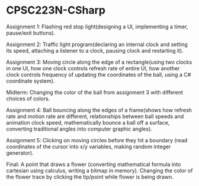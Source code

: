 # CPSC223N-CSharp

Assignment 1: Flashing red stop light(designing a UI, implementing a timer, pause/exit buttons).

Assignment 2: Traffic light program(declaring an internal clock and setting its speed, attaching a listener to a clock, pausing clock and restarting it).

Assignment 3: Moving circle along the edge of a rectangle(using two clocks in one UI, how one clock controls refresh rate of entire UI, how another clock controls frequency of updating the coordinates of the ball, using a C# coordinate system).

Midterm: Changing the color of the ball from assignment 3 with different choices of colors.

Assignment 4: Ball bouncing along the edges of a frame(shows how refresh rate and motion rate are different, relationships between ball speeds and animation clock speed, mathematically bounce a ball off a surface, converting traditional angles into computer graphic angles).

Assignment 5: Clicking on moving circles before they hit a boundary (read coordinates of the cursor into x/y variables, making random integer generator).

Final: A point that draws a flower (converting mathematical formula into cartesian using calculus, writing a bitmap in memory). Changing the color of the flower trace by clicking the tip/point while flower is being drawn.
